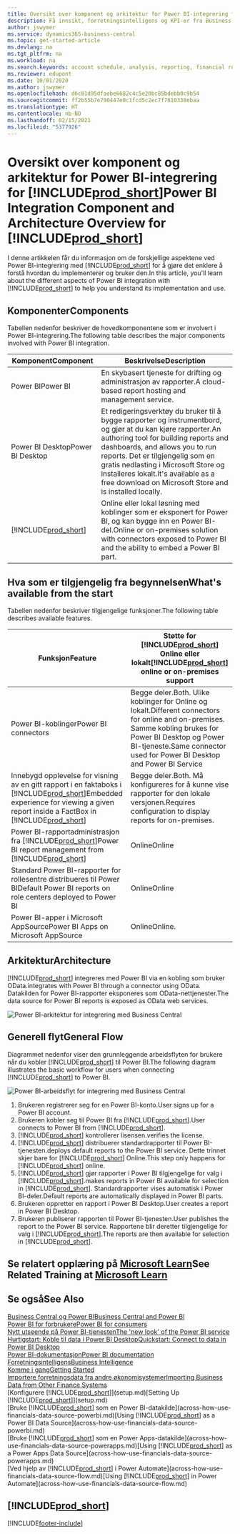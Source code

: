 ```yaml
---
title: Oversikt over komponent og arkitektur for Power BI-integrering for Business Central | Microsoft Docs
description: Få innsikt, forretningsintelligens og KPI-er fra Business Central-dataene på en enkel måte med Business Central-apper for Power BI.
author: jswymer
ms.service: dynamics365-business-central
ms.topic: get-started-article
ms.devlang: na
ms.tgt_pltfrm: na
ms.workload: na
ms.search.keywords: account schedule, analysis, reporting, financial report, business intelligence, KPI
ms.reviewer: edupont
ms.date: 10/01/2020
ms.author: jswymer
ms.openlocfilehash: d6c01d95dfaebe6682c4c5e20bc85bdebb0c9b54
ms.sourcegitcommit: ff2b55b7e790447e0c1fcd5c2ec7f7610338ebaa
ms.translationtype: HT
ms.contentlocale: nb-NO
ms.lasthandoff: 02/15/2021
ms.locfileid: "5377926"
---
```

# <a name="power-bi-integration-component-and-architecture-overview-for-prod_short"></a><span data-ttu-id="d4197-103">Oversikt over komponent og arkitektur for Power BI-integrering for [!INCLUDE[prod_short](includes/prod_short.md)]</span><span class="sxs-lookup"><span data-stu-id="d4197-103">Power BI Integration Component and Architecture Overview for [!INCLUDE[prod_short](includes/prod_short.md)]</span></span>

<span data-ttu-id="d4197-104">I denne artikkelen får du informasjon om de forskjellige aspektene ved Power BI-integrering med [!INCLUDE[prod_short](includes/prod_short.md)] for å gjøre det enklere å forstå hvordan du implementerer og bruker den.</span><span class="sxs-lookup"><span data-stu-id="d4197-104">In this article, you'll learn about the different aspects of Power BI integration with [!INCLUDE[prod_short](includes/prod_short.md)] to help you understand its implementation and use.</span></span>

## <a name="components"></a><span data-ttu-id="d4197-105">Komponenter</span><span class="sxs-lookup"><span data-stu-id="d4197-105">Components</span></span>

<span data-ttu-id="d4197-106">Tabellen nedenfor beskriver de hovedkomponentene som er involvert i Power BI-integrering.</span><span class="sxs-lookup"><span data-stu-id="d4197-106">The following table describes the major components involved with Power BI integration.</span></span>

|<span data-ttu-id="d4197-107">Komponent</span><span class="sxs-lookup"><span data-stu-id="d4197-107">Component</span></span>|<span data-ttu-id="d4197-108">Beskrivelse</span><span class="sxs-lookup"><span data-stu-id="d4197-108">Description</span></span>|
|---------|-----------|
|<span data-ttu-id="d4197-109">Power BI</span><span class="sxs-lookup"><span data-stu-id="d4197-109">Power BI</span></span>|<span data-ttu-id="d4197-110">En skybasert tjeneste for drifting og administrasjon av rapporter.</span><span class="sxs-lookup"><span data-stu-id="d4197-110">A cloud-based report hosting and management service.</span></span>|
|<span data-ttu-id="d4197-111">Power BI Desktop</span><span class="sxs-lookup"><span data-stu-id="d4197-111">Power BI Desktop</span></span>|<span data-ttu-id="d4197-112">Et redigeringsverktøy du bruker til å bygge rapporter og instrumentbord, og gjør at du kan kjøre rapporter.</span><span class="sxs-lookup"><span data-stu-id="d4197-112">An authoring tool for building reports and dashboards, and allows you to run reports.</span></span> <span data-ttu-id="d4197-113">Det er tilgjengelig som en gratis nedlasting i Microsoft Store og installeres lokalt.</span><span class="sxs-lookup"><span data-stu-id="d4197-113">It's available as a free download on Microsoft Store and is installed locally.</span></span>|
|[!INCLUDE[prod_short](includes/prod_short.md)]|<span data-ttu-id="d4197-114">Online eller lokal løsning med koblinger som er eksponert for Power BI, og kan bygge inn en Power BI-del.</span><span class="sxs-lookup"><span data-stu-id="d4197-114">Online or on-premises solution with connectors exposed to Power BI and the ability to embed a Power BI part.</span></span>|

## <a name="whats-available-from-the-start"></a><span data-ttu-id="d4197-115">Hva som er tilgjengelig fra begynnelsen</span><span class="sxs-lookup"><span data-stu-id="d4197-115">What's available from the start</span></span>

<span data-ttu-id="d4197-116">Tabellen nedenfor beskriver tilgjengelige funksjoner.</span><span class="sxs-lookup"><span data-stu-id="d4197-116">The following table describes available features.</span></span>

|<span data-ttu-id="d4197-117">Funksjon</span><span class="sxs-lookup"><span data-stu-id="d4197-117">Feature</span></span>|<span data-ttu-id="d4197-118">Støtte for [!INCLUDE[prod_short](includes/prod_short.md)] Online eller lokalt</span><span class="sxs-lookup"><span data-stu-id="d4197-118">[!INCLUDE[prod_short](includes/prod_short.md)] online or on-premises support</span></span>|
|-------|---------------------|
|<span data-ttu-id="d4197-119">Power BI-koblinger</span><span class="sxs-lookup"><span data-stu-id="d4197-119">Power BI connectors</span></span>|<span data-ttu-id="d4197-120">Begge deler.</span><span class="sxs-lookup"><span data-stu-id="d4197-120">Both.</span></span> <span data-ttu-id="d4197-121">Ulike koblinger for Online og lokalt.</span><span class="sxs-lookup"><span data-stu-id="d4197-121">Different connectors for online and on-premises.</span></span> <span data-ttu-id="d4197-122">Samme kobling brukes for Power BI Desktop og Power BI-tjeneste.</span><span class="sxs-lookup"><span data-stu-id="d4197-122">Same connector used for Power BI Desktop and Power BI Service</span></span> |
|<span data-ttu-id="d4197-123">Innebygd opplevelse for visning av en gitt rapport i en faktaboks i [!INCLUDE[prod_short](includes/prod_short.md)]</span><span class="sxs-lookup"><span data-stu-id="d4197-123">Embedded experience for viewing a given report inside a FactBox in [!INCLUDE[prod_short](includes/prod_short.md)]</span></span>|<span data-ttu-id="d4197-124">Begge deler.</span><span class="sxs-lookup"><span data-stu-id="d4197-124">Both.</span></span> <span data-ttu-id="d4197-125">Må konfigureres for å kunne vise rapporter for den lokale versjonen.</span><span class="sxs-lookup"><span data-stu-id="d4197-125">Requires configuration to display reports for on-premises.</span></span>|
|<span data-ttu-id="d4197-126">Power BI-rapportadministrasjon fra [!INCLUDE[prod_short](includes/prod_short.md)]</span><span class="sxs-lookup"><span data-stu-id="d4197-126">Power BI report management from [!INCLUDE[prod_short](includes/prod_short.md)]</span></span>|<span data-ttu-id="d4197-127">Online</span><span class="sxs-lookup"><span data-stu-id="d4197-127">Online</span></span>|
|<span data-ttu-id="d4197-128">Standard Power BI-rapporter for rollesentre distribueres til Power BI</span><span class="sxs-lookup"><span data-stu-id="d4197-128">Default Power BI reports on role centers deployed to Power BI</span></span>|<span data-ttu-id="d4197-129">Online</span><span class="sxs-lookup"><span data-stu-id="d4197-129">Online</span></span>|
|<span data-ttu-id="d4197-130">Power BI-apper i Microsoft AppSource</span><span class="sxs-lookup"><span data-stu-id="d4197-130">Power BI Apps on Microsoft AppSource</span></span>|<span data-ttu-id="d4197-131">Online</span><span class="sxs-lookup"><span data-stu-id="d4197-131">Online.</span></span>|

## <a name="architecture"></a><span data-ttu-id="d4197-132">Arkitektur</span><span class="sxs-lookup"><span data-stu-id="d4197-132">Architecture</span></span>

[!INCLUDE[prod_short](includes/prod_short.md)] <span data-ttu-id="d4197-133">integreres med Power BI via en kobling som bruker OData.</span><span class="sxs-lookup"><span data-stu-id="d4197-133">integrates with Power BI through a connector using OData.</span></span> <span data-ttu-id="d4197-134">Datakilden for Power BI-rapporter eksponeres som OData-nettjenester.</span><span class="sxs-lookup"><span data-stu-id="d4197-134">The data source for Power BI reports is exposed as OData web services.</span></span>

![Power BI-arkitektur for integrering med Business Central](./media/power-bi-architecture.png)

## <a name="general-flow"></a><span data-ttu-id="d4197-136">Generell flyt</span><span class="sxs-lookup"><span data-stu-id="d4197-136">General Flow</span></span>

<span data-ttu-id="d4197-137">Diagrammet nedenfor viser den grunnleggende arbeidsflyten for brukere når du kobler [!INCLUDE[prod_short](includes/prod_short.md)] til Power BI.</span><span class="sxs-lookup"><span data-stu-id="d4197-137">The following diagram illustrates the basic workflow for users when connecting [!INCLUDE[prod_short](includes/prod_short.md)] to Power BI.</span></span>

![Power BI-arbeidsflyt for integrering med Business Central](./media/power-bi-flow.png)

1. <span data-ttu-id="d4197-139">Brukeren registrerer seg for en Power BI-konto.</span><span class="sxs-lookup"><span data-stu-id="d4197-139">User signs up for a Power BI account.</span></span>
2. <span data-ttu-id="d4197-140">Brukeren kobler seg til Power BI fra [!INCLUDE[prod_short](includes/prod_short.md)].</span><span class="sxs-lookup"><span data-stu-id="d4197-140">User connects to Power BI from [!INCLUDE[prod_short](includes/prod_short.md)].</span></span>
3. [!INCLUDE[prod_short](includes/prod_short.md)] <span data-ttu-id="d4197-141">kontrollerer lisensen.</span><span class="sxs-lookup"><span data-stu-id="d4197-141">verifies the license.</span></span>
4. [!INCLUDE[prod_short](includes/prod_short.md)] <span data-ttu-id="d4197-142">distribuerer standardrapporter til Power BI-tjenesten.</span><span class="sxs-lookup"><span data-stu-id="d4197-142">deploys default reports to the Power BI service.</span></span> <span data-ttu-id="d4197-143">Dette trinnet skjer bare for [!INCLUDE[prod_short](includes/prod_short.md)] Online.</span><span class="sxs-lookup"><span data-stu-id="d4197-143">This step only happens for [!INCLUDE[prod_short](includes/prod_short.md)] online.</span></span>
5. [!INCLUDE[prod_short](includes/prod_short.md)] <span data-ttu-id="d4197-144">gjør rapporter i Power BI tilgjengelige for valg i [!INCLUDE[prod_short](includes/prod_short.md)].</span><span class="sxs-lookup"><span data-stu-id="d4197-144">makes reports in Power BI available for selection in [!INCLUDE[prod_short](includes/prod_short.md)].</span></span> <span data-ttu-id="d4197-145">Standardrapporter vises automatisk i Power BI-deler.</span><span class="sxs-lookup"><span data-stu-id="d4197-145">Default reports are automatically displayed in Power BI parts.</span></span>
6. <span data-ttu-id="d4197-146">Brukeren oppretter en rapport i Power BI Desktop.</span><span class="sxs-lookup"><span data-stu-id="d4197-146">User creates a report in Power BI Desktop.</span></span>
7. <span data-ttu-id="d4197-147">Brukeren publiserer rapporten til Power BI-tjenesten.</span><span class="sxs-lookup"><span data-stu-id="d4197-147">User publishes the report to the Power BI service.</span></span> <span data-ttu-id="d4197-148">Rapportene blir deretter tilgjengelige for valg i [!INCLUDE[prod_short](includes/prod_short.md)].</span><span class="sxs-lookup"><span data-stu-id="d4197-148">The reports are then available for selection in [!INCLUDE[prod_short](includes/prod_short.md)].</span></span>

## <a name="see-related-training-at-microsoft-learn"></a><span data-ttu-id="d4197-149">Se relatert opplæring på [Microsoft Learn](/learn/modules/configure-powerbi-excel-dynamics-365-business-central/index)</span><span class="sxs-lookup"><span data-stu-id="d4197-149">See Related Training at [Microsoft Learn](/learn/modules/configure-powerbi-excel-dynamics-365-business-central/index)</span></span>

## <a name="see-also"></a><span data-ttu-id="d4197-150">Se også</span><span class="sxs-lookup"><span data-stu-id="d4197-150">See Also</span></span>

[<span data-ttu-id="d4197-151">Business Central og Power BI</span><span class="sxs-lookup"><span data-stu-id="d4197-151">Business Central and Power BI</span></span>](admin-powerbi.md)  
[<span data-ttu-id="d4197-152">Power BI for forbrukere</span><span class="sxs-lookup"><span data-stu-id="d4197-152">Power BI for consumers</span></span>](/power-bi/consumer/end-user-consumer)  
[<span data-ttu-id="d4197-153">Nytt utseende på Power BI-tjenesten</span><span class="sxs-lookup"><span data-stu-id="d4197-153">The 'new look' of the Power BI service</span></span>](/power-bi/service-new-look)  
[<span data-ttu-id="d4197-154">Hurtigstart: Koble til data i Power BI Desktop</span><span class="sxs-lookup"><span data-stu-id="d4197-154">Quickstart: Connect to data in Power BI Desktop</span></span>](/power-bi/desktop-quickstart-connect-to-data)  
[<span data-ttu-id="d4197-155">Power BI-dokumentasjon</span><span class="sxs-lookup"><span data-stu-id="d4197-155">Power BI documentation</span></span>](/power-bi/)  
[<span data-ttu-id="d4197-156">Forretningsintelligens</span><span class="sxs-lookup"><span data-stu-id="d4197-156">Business Intelligence</span></span>](bi.md)  
[<span data-ttu-id="d4197-157">Komme i gang</span><span class="sxs-lookup"><span data-stu-id="d4197-157">Getting Started</span></span>](product-get-started.md)  
[<span data-ttu-id="d4197-158">Importere forretningsdata fra andre økonomisystemer</span><span class="sxs-lookup"><span data-stu-id="d4197-158">Importing Business Data from Other Finance Systems</span></span>](across-import-data-configuration-packages.md)  
<span data-ttu-id="d4197-159">[Konfigurere [!INCLUDE[prod_short](includes/prod_short.md)]](setup.md)</span><span class="sxs-lookup"><span data-stu-id="d4197-159">[Setting Up [!INCLUDE[prod_short](includes/prod_short.md)]](setup.md)</span></span>  
<span data-ttu-id="d4197-160">[Bruke [!INCLUDE[prod_short](includes/prod_short.md)] som en Power BI-datakilde](across-how-use-financials-data-source-powerbi.md)</span><span class="sxs-lookup"><span data-stu-id="d4197-160">[Using [!INCLUDE[prod_short](includes/prod_short.md)] as a Power BI Data Source](across-how-use-financials-data-source-powerbi.md)</span></span>  
<span data-ttu-id="d4197-161">[Bruke [!INCLUDE[prod_short](includes/prod_short.md)] som en Power Apps-datakilde](across-how-use-financials-data-source-powerapps.md)</span><span class="sxs-lookup"><span data-stu-id="d4197-161">[Using [!INCLUDE[prod_short](includes/prod_short.md)] as a Power Apps Data Source](across-how-use-financials-data-source-powerapps.md)</span></span>  
<span data-ttu-id="d4197-162">[Ved hjelp av [!INCLUDE[prod_short](includes/prod_short.md)] i Power Automate](across-how-use-financials-data-source-flow.md)</span><span class="sxs-lookup"><span data-stu-id="d4197-162">[Using [!INCLUDE[prod_short](includes/prod_short.md)] in Power Automate](across-how-use-financials-data-source-flow.md)</span></span>  

## [!INCLUDE[prod_short](includes/free_trial_md.md)]  


[!INCLUDE[footer-include](includes/footer-banner.md)]